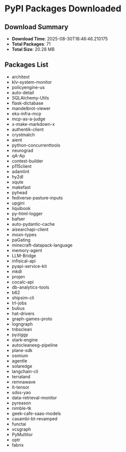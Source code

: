 # PyPI Packages Downloaded

## Download Summary
- **Download Time**: 2025-08-30T18:46:46.210175
- **Total Packages**: 71
- **Total Size**: 20.28 MB

## Packages List
- architext
- klv-system-monitor
- policyengine-us
- auto-detail
- SQLAlchemy-Utils
- flask-dictabase
- mandelbrot-viewer
- eks-infra-mcp
- mcp-as-a-judge
- x-make-markdown-x
- authentik-client
- crystmatch
- aient
- python-concurrenttools
- neurograd
- qA-Ap
- contest-builder
- p115client
- adamlint
- hy2dl
- xqute
- makefast
- pyhead
- fediverse-pasture-inputs
- upgini
- liquibook
- py-html-logger
- bafser
- auto-pydantic-cache
- aisearchapi-client
- moxn-types
- paGating
- minecraft-datapack-language
- memory-agent
- LLM-Bridge
- infisical-api
- pyapi-service-kit
- mkdl
- projen
- cocalc-api
- db-analytics-tools
- b62
- shipsim-cli
- trl-jobs
- bubus
- hat-drivers
- graph-games-proto
- logngraph
- tnbsclean
- pyziggy
- stark-engine
- autocleaneeg-pipeline
- plane-sdk
- osmium
- agentle
- solaredge
- langchain-cli
- terraland
- remnawave
- lt-tensor
- sdss-yao
- data-retrieval-monitor
- pyreason
- nimble-tk
- geek-cafe-saas-models
- casambi-bt-revamped
- functai
- vcsgraph
- PyMultitor
- optr
- fabrix
